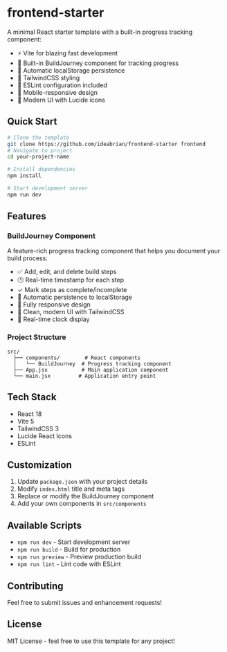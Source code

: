 # frontend-starter

A minimal React starter template with a built-in progress tracking component:
- ⚡️ Vite for blazing fast development
- 📝 Built-in BuildJourney component for tracking progress
- 💾 Automatic localStorage persistence
- 🎨 TailwindCSS styling
- 🔧 ESLint configuration included
- 📱 Mobile-responsive design
- 💫 Modern UI with Lucide icons

## Quick Start

```bash
# Clone the template
git clone https://github.com/ideabrian/frontend-starter frontend
# Navigate to project
cd your-project-name

# Install dependencies
npm install

# Start development server
npm run dev
```

## Features

### BuildJourney Component
A feature-rich progress tracking component that helps you document your build process:
- ✅ Add, edit, and delete build steps
- 🕒 Real-time timestamp for each step
- ✓ Mark steps as complete/incomplete
- 💾 Automatic persistence to localStorage
- 📱 Fully responsive design
- 🎨 Clean, modern UI with TailwindCSS
- 🔄 Real-time clock display

### Project Structure
```
src/
  ├── components/        # React components
  │   └── BuildJourney  # Progress tracking component
  ├── App.jsx           # Main application component
  └── main.jsx         # Application entry point
```

## Tech Stack

- React 18
- Vite 5
- TailwindCSS 3
- Lucide React Icons
- ESLint

## Customization

1. Update `package.json` with your project details
2. Modify `index.html` title and meta tags
3. Replace or modify the BuildJourney component
4. Add your own components in `src/components`

## Available Scripts

- `npm run dev` - Start development server
- `npm run build` - Build for production
- `npm run preview` - Preview production build
- `npm run lint` - Lint code with ESLint

## Contributing

Feel free to submit issues and enhancement requests!

## License

MIT License - feel free to use this template for any project!

